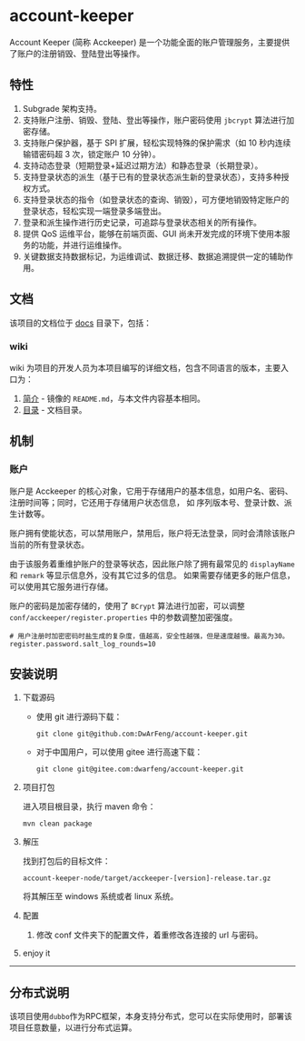 # account-keeper

Account Keeper (简称 Acckeeper) 是一个功能全面的账户管理服务，主要提供了账户的注册销毁、登陆登出等操作。

## 特性

1. Subgrade 架构支持。
2. 支持账户注册、销毁、登陆、登出等操作，账户密码使用 `jbcrypt` 算法进行加密存储。
3. 支持账户保护器，基于 SPI 扩展，轻松实现特殊的保护需求（如 10 秒内连续输错密码超 3 次，锁定账户 10 分钟）。
4. 支持动态登录（短期登录+延迟过期方法）和静态登录（长期登录）。
5. 支持登录状态的派生（基于已有的登录状态派生新的登录状态），支持多种授权方式。
6. 支持登录状态的指令（如登录状态的查询、销毁），可方便地销毁特定账户的登录状态，轻松实现一端登录多端登出。
7. 登录和派生操作进行历史记录，可追踪与登录状态相关的所有操作。
8. 提供 QoS 运维平台，能够在前端页面、GUI 尚未开发完成的环境下使用本服务的功能，并进行运维操作。
9. 关键数据支持数据标记，为运维调试、数据迁移、数据追溯提供一定的辅助作用。

## 文档

该项目的文档位于 [docs](./docs) 目录下，包括：

### wiki

wiki 为项目的开发人员为本项目编写的详细文档，包含不同语言的版本，主要入口为：

1. [简介](./docs/wiki/zh_CN/Introduction.md) - 镜像的 `README.md`，与本文件内容基本相同。
2. [目录](./docs/wiki/zh_CN/Contents.md) - 文档目录。

## 机制

### 账户

账户是 Acckeeper 的核心对象，它用于存储用户的基本信息，如用户名、密码、注册时间等；同时，它还用于存储用户状态信息，
如 序列版本号、登录计数、派生计数等。

账户拥有使能状态，可以禁用账户，禁用后，账户将无法登录，同时会清除该账户当前的所有登录状态。

由于该服务着重维护账户的登录等状态，因此账户除了拥有最常见的 `displayName` 和 `remark` 等显示信息外，没有其它过多的信息。
如果需要存储更多的账户信息，可以使用其它服务进行存储。

账户的密码是加密存储的，使用了 `BCrypt` 算法进行加密，可以调整 `conf/acckeeper/register.properties` 中的参数调整加密强度。

```properties
# 用户注册时加密密码时盐生成的复杂度，值越高，安全性越强，但是速度越慢。最高为30。
register.password.salt_log_rounds=10
```

## 安装说明

1. 下载源码

   - 使用 git 进行源码下载：
      ```shell
      git clone git@github.com:DwArFeng/account-keeper.git
      ```

   - 对于中国用户，可以使用 gitee 进行高速下载：
      ```shell
      git clone git@gitee.com:dwarfeng/account-keeper.git
      ```

2. 项目打包

   进入项目根目录，执行 maven 命令：
   ```
   mvn clean package
   ```

3. 解压

   找到打包后的目标文件：
   ```
   account-keeper-node/target/acckeeper-[version]-release.tar.gz
   ```
   将其解压至 windows 系统或者 linux 系统。

4. 配置

   1. 修改 conf 文件夹下的配置文件，着重修改各连接的 url 与密码。

5. enjoy it

---

## 分布式说明

该项目使用`dubbo`作为RPC框架，本身支持分布式，您可以在实际使用时，部署该项目任意数量，以进行分布式运算。
